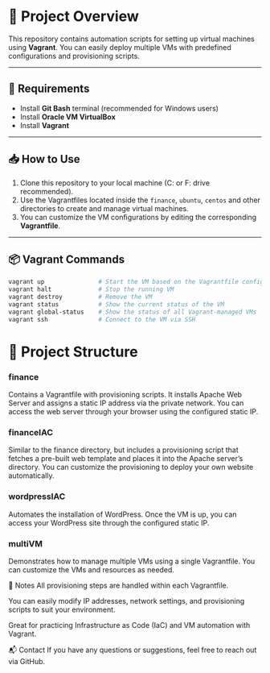 # 📄 Project Overview

This repository contains automation scripts for setting up virtual machines using **Vagrant**. You can easily deploy multiple VMs with predefined configurations and provisioning scripts.

---

## 📌 Requirements

- Install **Git Bash** terminal (recommended for Windows users)
- Install **Oracle VM VirtualBox**
- Install **Vagrant**

---

## 📥 How to Use

1. Clone this repository to your local machine (C: or F: drive recommended).
2. Use the Vagrantfiles located inside the `finance`, `ubuntu`, `centos` and other directories to create and manage virtual machines.
3. You can customize the VM configurations by editing the corresponding **Vagrantfile**.

---

## 📦 Vagrant Commands

```bash
vagrant up               # Start the VM based on the Vagrantfile configuration  
vagrant halt             # Stop the running VM  
vagrant destroy          # Remove the VM  
vagrant status           # Show the current status of the VM  
vagrant global-status    # Show the status of all Vagrant-managed VMs  
vagrant ssh              # Connect to the VM via SSH  
```
# 📂 Project Structure
### finance
Contains a Vagrantfile with provisioning scripts. It installs Apache Web Server and assigns a static IP address via the private network. You can access the web server through your browser using the configured static IP.

### financeIAC
Similar to the finance directory, but includes a provisioning script that fetches a pre-built web template and places it into the Apache server’s directory. You can customize the provisioning to deploy your own website automatically.

### wordpressIAC
Automates the installation of WordPress. Once the VM is up, you can access your WordPress site through the configured static IP.

### multiVM
Demonstrates how to manage multiple VMs using a single Vagrantfile. You can customize the VMs and resources as needed.

📌 Notes
All provisioning steps are handled within each Vagrantfile.

You can easily modify IP addresses, network settings, and provisioning scripts to suit your environment.

Great for practicing Infrastructure as Code (IaC) and VM automation with Vagrant.

📬 Contact
If you have any questions or suggestions, feel free to reach out via GitHub.
